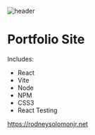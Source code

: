 ![header](https://capsule-render.vercel.app/api?type=wave&color=random&height=300&section=footer&text=Portfolio&fontSize=90&fontColor=#800000)

# Portfolio Site

Includes: 

- React
- Vite
- Node
- NPM
- CSS3
- React Testing

https://rodneysolomonjr.net

